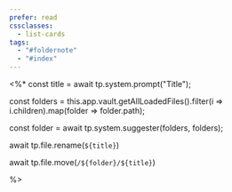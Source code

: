 ```yaml
---
prefer: read
cssclasses:
  - list-cards
tags:
  - "#foldernote"
  - "#index"
---
```

<%*
const title = await tp.system.prompt("Title");

const folders = this.app.vault.getAllLoadedFiles().filter(i => i.children).map(folder => folder.path);

const folder = await tp.system.suggester(folders, folders);

await tp.file.rename(`${title}`)

await tp.file.move(`/${folder}/${title}`)

%>

